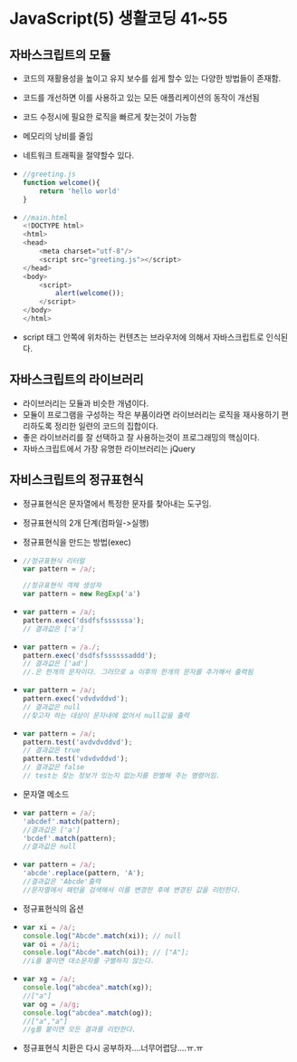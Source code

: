 # JavaScript(5) 생활코딩 41~55

## 자바스크립트의 모듈

- 코드의 재활용성을 높이고 유지 보수를 쉽게 할수 있는 다양한 방법들이 존재함.

- 코드를 개선하면 이를 사용하고 있는 모든 애플리케이션의 동작이 개선됨

- 코드 수정시에 필요한 로직을 빠르게 찾는것이 가능함

- 메모리의 낭비를 줄임

- 네트워크 트래픽을 절약할수 있다.

- ```javascript
  //greeting.js
  function welcome(){
      return 'hello world'
  }
  ```

- ```javascript
  //main.html
  <!DOCTYPE html>
  <html>
  <head>
      <meta charset="utf-8"/>
      <script src="greeting.js"></script>
  </head>
  <body>
      <script>
          alert(welcome());
      </script>
  </body>
  </html>
  ```

- script 태그 안쪽에 위차하는 컨텐츠는 브라우저에 의해서 자바스크립트로 인식된다.



## 자바스크립트의 라이브러리

- 라이브러리는 모듈과 비슷한 개념이다.
- 모듈이 프로그램을 구성하는 작은 부품이라면 라이브러리는 로직을 재사용하기 편리하도록 정리한 일련의 코드의 집합이다.
- 좋은 라이브러리를 잘 선택하고 잘 사용하는것이 프로그래밍의 핵심이다.
- 자바스크립트에서 가장 유명한 라이브러리는 jQuery



## 자비스크립트의 정규표현식

- 정규표현식은 문자열에서 특정한 문자를 찾아내는 도구임.

- 정규표현식의 2개 단계(컴파일->실행)

- 정규표현식을 만드는 방법(exec)

- ```javascript
  //정규표현식 리터럴
  var pattern = /a/;
  
  //정규표현식 객체 생성자
  var pattern = new RegExp('a')
  ```

- ```javascript
  var pattern = /a/;
  pattern.exec('dsdfsfssssssa');
  // 결과값은 ['a']
  ```

- ```javascript
  var pattern = /a./;
  pattern.exec('dsdfsfssssssaddd');
  // 결과값은 ['ad']
  //.은 한개의 문자이다. 그러므로 a 이후의 한개의 문자를 추가해서 출력됨
  ```

- ```javascript
  var pattern = /a/;
  pattern.exec('vdvdvddvd');
  // 결과값은 null
  //찾고자 하는 대상이 문자내에 없어서 null값을 출력
  ```

- ```javascript
  var pattern = /a/;
  pattern.test('avdvdvddvd');
  // 결과값은 true
  pattern.test('vdvdvddvd');
  // 결과값은 false
  // test는 찾는 정보가 있는지 없는지를 판별해 주는 명령어임.
  ```

- 문자열 메소드

- ```javascript
  var pattern = /a/;
  'abcdef'.match(pattern);
  //결과값은 ['a']
  'bcdef'.match(pattern);
  //결과값은 null
  ```

- ```javascript
  var pattern = /a/;
  'abcde'.replace(pattern, 'A');
  //결과값은 'Abcde'출력
  //문자열에서 패턴을 검색해서 이를 변경한 후에 변경된 값을 리턴한다.
  ```

- 정규표현식의 옵션

- ```javascript
  var xi = /a/;
  console.log("Abcde".match(xi)); // null
  var oi = /a/i;
  console.log("Abcde".match(oi)); // ["A"];
  //i를 붙이면 대소문자를 구별하지 않는다.
  ```

- ```javascript
  var xg = /a/;
  console.log("abcdea".match(xg));
  //["a"]
  var og = /a/g;
  console.log("abcdea".match(og));
  //["a","a"]
  //g를 붙이면 모든 결과를 리턴한다.
  ```

- 정규표현식 치환은 다시 공부하자....너무어렵당....ㅠ.ㅠ

